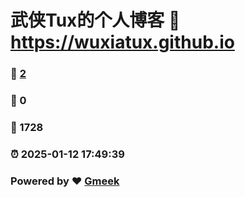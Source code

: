 # 武侠Tux的个人博客 :link: https://wuxiatux.github.io 
### :page_facing_up: [2](https://wuxiatux.github.io/tag.html) 
### :speech_balloon: 0 
### :hibiscus: 1728 
### :alarm_clock: 2025-01-12 17:49:39 
### Powered by :heart: [Gmeek](https://github.com/Meekdai/Gmeek)
